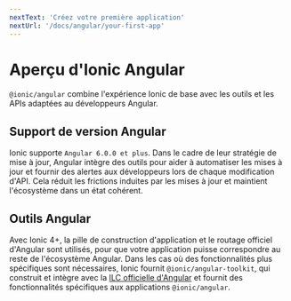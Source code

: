 ```yaml
---
nextText: 'Créez votre première application'
nextUrl: '/docs/angular/your-first-app'
---
```


# Aperçu d'Ionic Angular

`@ionic/angular` combine l'expérience Ionic de base avec les outils et les APIs adaptées au développeurs Angular.

## Support de version Angular

Ionic supporte `Angular 6.0.0 et plus`. Dans le cadre de leur stratégie de mise à jour, Angular intègre des outils pour aider à automatiser les mises à jour et fournir des alertes aux développeurs lors de chaque modification d'API. Cela réduit les frictions induites par les mises à jour et maintient l'écosystème dans un état cohérent.

## Outils Angular

Avec Ionic 4+, la pille de construction d'application et le routage officiel d'Angular sont utilisés, pour que votre application puisse correspondre au reste de l'écosystème Angular. Dans les cas où des fonctionnalités plus spécifiques sont nécessaires, Ionic fournit `@ionic/angular-toolkit`, qui construit et intègre avec la [ ILC officielle d'Angular](https://angular.io/cli) et fournit des fonctionnalités spécifiques aux applications `@ionic/angular`.